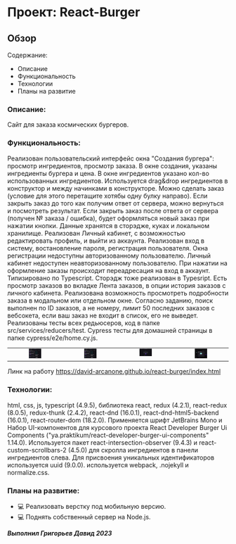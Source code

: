 # Проект: React-Burger

## Обзор
Содержание:
* Описание
* Функциональность
* Технологии
* Планы на развитие

### Описание:
Сайт для заказа космических бургеров.

### Функциональность:
Реализован пользовательский интерфейс окна "Создания бургера": просмотр ингредиентов, просмотр заказа.
В окне создания, указаны ингредиенты бургера и цена.
В окне ингредиентов указано кол-во использованных ингредиентов. 
Используется drag&drop ингредиентов в конструктор и между начинками в конструкторе.
Можно сделать заказ (условие для этого перетащите хотябы одну булку направо).
Если закрыть заказ до того как получим ответ от сервера, можно вернуться и посмотреть результат.
Если закрыть заказ после ответа от сервера (получен № заказа / ошибка), будет оформляться новый заказ при нажатии кнопки.
Данные хранятся в сторэдже, куках и локальном хранилище.
Реализован Личный кабинет, с возможностью редактировать профиль, и выйти из аккаунта.
Реализован вход в систему, востановление пароля, регистрация пользователя.
Окна регистрации недоступны авторизованному пользователю. Личный кабинет недоступен неавторизованному пользователю.
При нажатии на оформление заказы происходит переадресация на вход в аккаунт.
Типизировано по Typescript. Сторэдж тоже реализован в Typesript.
Есть просмотр заказов во вкладке Лента заказов, в опции история заказов с личного кабинета.
Реализована возможность просмотреть подробности заказа в модальном или отдельном окне.
Согласно заданию, поиск выполнен по ID заказов, а не номеру, лимит 50 последних заказов c вебсокета, если ваш заказ не входит в список, его не выведет.
Реализованы тесты всех редьюсеров, код в папке src/services/reducers/test.
Cypress тесты для домашней страницы в папке cypress/e2e/home.cy.js.

<table><tr><td valign="top" width="24%">
<div align="center"><img src="./src/images/promo-feed.jpg" alt="home=page" width="25%">
</div></td><td valign="top" width="24%">
<div align="center"><img src="./src/images/promo-feed.jpg" alt="feed-page" width="25%">
</div></td><td valign="top" width="24%">
<div align="center"><img src="./src/images/promo-login.jpg" alt="profile-page" width="25%">
</div></td><td valign="top" width="24%">
<div align="center"><img src="./src/images/promo-modal.jpg" alt="modal-page" width="25%">
</div></td></tr></table>

Линк на работу https://david-arcanone.github.io/react-burger/index.html

### Технологии:
html, css, js, typescript (4.9.5), библиотека react, redux (4.2.1), react-redux (8.0.5), redux-thunk (2.4.2), react-dnd (16.0.1), react-dnd-html5-backend (16.0.1), react-router-dom (18.2.0). Применяется шрифт JetBrains Mono и Набор UI-компонентов для курсового проекта React Developer Burger Ui Components ("ya.praktikum/react-developer-burger-ui-components" 1.14.0).
Используется пакет react-intersection-observer (9.4.3) и react-custom-scrollbars-2 (4.5.0) для скролла ингредиентов в панели ингредиентов слева. Для присвоения уникальных идентификаторов используется uuid (9.0.0).
используется webpack, .nojekyll и normalize.css.

### Планы на развитие:
- 💻 Реализовать верстку под мобильную версию.
- 💻 Поднять собственный сервер на Node.js.

***Выполнил Григорьев Давид 2023***
